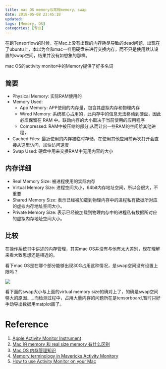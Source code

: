 ```yaml
---
title: mac OS memory与常规memory、swap
date: 2018-05-08 23:45:18
updated:
tags: [Memory, OS]
categories: [专业]
---
```


在跑Tensorflow的时候，在Mac上没有出现的内存耗尽导致的dead问题，出现在了ubuntu上，本以为会和mac一样用硬盘来进行交换内存，而不只是使用默认设置的swap空间，结果并没有如想象的那样。

<!--more-->

mac OS的activity monitor中的Memory提供了好多名词

## 简要
* Physical Memory: 实际RAM使用的
* Memory Used:
	* App Memory: APP使用的内存量，包含其虚拟内存和物理内存
	* Wired Memory: 系统核心占用的，此内存中的信息无法移动到硬盘，因此必须保留在 RAM 中。联动内存的大小取决于当前使用的应用程序
	* Compressed: RAM中被压缩的部分,从而让出一些RAM的空间给其他进程，
* Cached Files: 最近使用的内存被临时存储，在使用其他应用前再次打开会直接从这里访问，加快访问速度
* Swap Used: 硬盘中用来交换RAM中无用内容的大小

## 内存详细
* Real Memory Size: 被进程使用的实际内存
* Virtual Memory Size: 进程空间大小，64bit内存地址空间，所以会很大，不重要
* Shared Memory Size: 表示已经被加载到物理内存中的进程私有数据所对应的虚拟内存地址空间大小。
* Private Memory Size: 表示已经被加载到物理内存中的进程私有数据所对应的虚拟内存地址空间大小。

## 比较

在操作系统书中讲述的内存管理，其实mac OS并没有与他有太大差别，现在理解来看大致思想还是相近的。

看下mac OS是在哪个部分能够出现30G占用这种情况，是swap空间没有设置上限吗？

![](https://ws1.sinaimg.cn/large/006tKfTcly1fr5g16dvejj30m30gcafa.jpg)

看下面的swap大小与上面的virtual memory size的确对上了，的确是swap空间够大的原因……而检测过程中，占用大量内存的问题所在是tensorboard,暂时只好手动导出数据用matplot画了。

# Reference
1. [Apple Activity Monitor Instrument
](https://developer.apple.com/library/content/documentation/DeveloperTools/Conceptual/InstrumentsUserGuide/Instrument-ActivityMonitor.html)
2. [Mac 的 memory 和 real size memory 有什么区别](https://www.zhihu.com/question/36188357)
3. [Mac OS 内存管理知识](http://elf8848.iteye.com/blog/1373854)
4. [Memory terminology in Mavericks Activity Monitory](https://apple.stackexchange.com/questions/107578/memory-terminology-in-mavericks-activity-monitory)
5. [How to use Activity Monitor on your Mac
](https://support.apple.com/en-us/HT201464)
